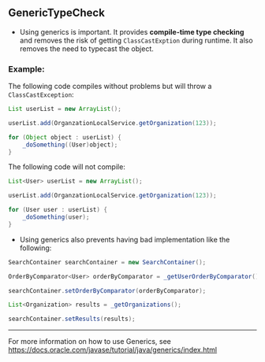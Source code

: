 ## GenericTypeCheck

- Using generics is important. It provides **compile-time type checking** and
removes the risk of getting `ClassCastExption` during runtime. It also removes
the need to typecast the object.

### Example:

The following code compiles without problems but will throw a
`ClassCastException`:

```java
List userList = new ArrayList();

userList.add(OrganzationLocalService.getOrganization(123));

for (Object object : userList) {
    _doSomething((User)object);
}
```

The following code will not compile:

```java
List<User> userList = new ArrayList();

userList.add(OrganzationLocalService.getOrganization(123));

for (User user : userList) {
    _doSomething(user);
}
```

- Using generics also prevents having bad implementation like the following:

```java
SearchContainer searchContainer = new SearchContainer();

OrderByComparator<User> orderByComparator = _getUserOrderByComparator();

searchContainer.setOrderByComparator(orderByComparator);

List<Organization> results = _getOrganizations();

searchContainer.setResults(results);
```

---

For more information on how to use Generics, see
https://docs.oracle.com/javase/tutorial/java/generics/index.html